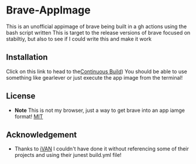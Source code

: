 # Brave-AppImage

This is an unofficial appimage of brave being built in a gh actions using the bash script written
This is target to the release versions of brave focused on stabiltiy, but also to see if I could write this and make it work

## Installation
Click on this link to head to the[Continuous Build](https://github.com/Betim-Hodza/Brave-AppImage/releases/tag/continuous))
You should be able to use something like gearlever or just execute the app image from the terminal!

## License
* **Note** This is not my browser, just a way to get brave into an app iamge format!
[MIT](https://choosealicense.com/licenses/mit/)

## Acknowledgement
* Thanks to [iVAN](https://github.com/ivan-hc) I couldn't have done it without referencing some of their projects and using their junest build.yml file!
